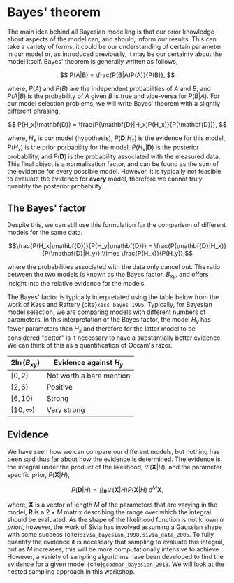 # Bayes' theorem

The main idea behind all Bayesian modelling is that our prior knowledge about aspects of the model can, and should, inform our results.
This can take a variety of forms, it could be our understanding of certain parameter in our model or, as introduced previously, it may be our certainty about the model itself.
Bayes' theorem is generally written as follows,

$$ P(A|B) = \frac{P(B|A)P(A)}{P(B)}, $$

where, $P(A)$ and $P(B)$ are the independent probabilities of $A$ and $B$, and $P(A|B)$ is the probability of $A$ given $B$ is true and vice-versa for $P(B|A)$.
For our model selection problems, we will write Bayes' theorem with a slightly different phrasing,

$$ P(H_x|\mathbf{D}) = \frac{P(\mathbf{D}|H_x)P(H_x)}{P(\mathbf{D})}, $$

where, $H_x$ is our model (hypothesis), $P(\mathbf{D}|H_x)$ is the evidence for this model, $P(H_x)$ is the prior porbability for the model, $P(H_x|\mathbf{D})$ is the posterior probability, and $P(\mathbf{D})$ is the probability associated with the measured data.
This final object is a normalisation factor, and can be found as the sum of the evidence for every possible model.
However, it is typically not feasible to evaluate the evidence for **every** model, therefore we cannot truly quantify the posterior probability.

## The Bayes' factor

Despite this, we can still use this formulation for the comparison of different models for the same data.

$$\frac{P(H_x|\mathbf{D})}{P(H_y|\mathbf{D})} = \frac{P(\mathbf{D}|H_x)}{P(\mathbf{D}|H_y)} \times \frac{P(H_x)}{P(H_y)},$$

where the probabilities associated with the data only cancel out.
The ratio between the two models is known as the Bayes factor, $B_{xy}$, and offers insight into the relative evidence for the models.

The Bayes' factor is typically interpretated using the table below from the work of Kass and Raftery {cite}`kass_bayes_1995`.
Typically, for Bayesian model selection, we are comparing models with different numbers of parameters.
In this interpretation of the Bayes factor, the model $H_y$ has fewer parameters than $H_x$ and therefore for the latter model to be considered "better" is it necessary to have a substantially better evidence.
We can think of this as a quantification of Occam's razor.

| $2\ln(B_{xy})$ | Evidence against $H_y$ |
|---|---|
| $[0, 2)$ | Not worth a bare mention |
| $[2, 6)$ | Positive |
| $[6, 10)$ | Strong |
| $[10, \infty)$ | Very strong |


## Evidence

We have seen how we can compare our different models, but nothing has been said thus far about how the evidence is determined.
The evidence is the integral under the product of the likelihood, $\mathcal{L}(\mathbf{X}|H)$, and the parameter specific prior, $P(\mathbf{X}|H)$,

$$ P(\mathbf{D}|H) = \iint_{\mathbf{R}} \mathcal{L}(\mathbf{X}|H)P(\mathbf{X}|H)\; \text{d}^M\mathbf{X}, $$

where, $\mathbf{X}$ is a vector of length $M$ of the parameters that are varying in the model, $\mathbf{R}$ is a $2\times M$ matrix describing the range over which the integral should be evaluated.
As the shape of the likelihood function is not known *a priori*, however, the work of Sivia has involved assuming a Gaussian shape with some success {cite}`sivia_bayesian_1998,sivia_data_2005`.
To fully quantify the evidence it is necessary that sampling to evaluate this integral, but as $M$ increases, this will be more computationally intensive to achieve.
However, a variety of sampling algorithms have been developed to find the evidence for a given model {cite}`goodman_bayesian_2013`.
We will look at the nested sampling approach in this workshop. 
